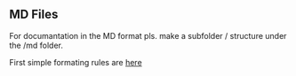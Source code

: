 ## MD Files

For documantation in the MD format pls. make a subfolder / structure under the /md folder.

First simple formating rules are [here](https://help.github.com/articles/basic-writing-and-formatting-syntax/)


